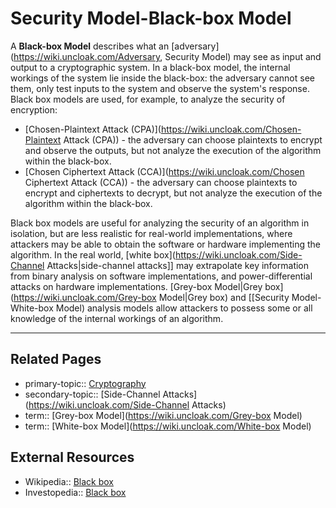 # Security Model-Black-box Model
A **Black-box Model** describes what an [adversary](https://wiki.uncloak.com/Adversary, Security Model) may see as input and output to a cryptographic system. In a black-box model, the internal workings of the system lie inside the black-box: the adversary cannot see them, only test inputs to the system and observe the system's response. Black box models are used, for example, to analyze the security of encryption:
- [Chosen-Plaintext Attack (CPA)](https://wiki.uncloak.com/Chosen-Plaintext Attack (CPA)) - the adversary can choose plaintexts to encrypt and observe the outputs, but not analyze the execution of the algorithm within the black-box.
- [Chosen Ciphertext Attack (CCA)](https://wiki.uncloak.com/Chosen Ciphertext Attack (CCA)) - the adversary can choose plaintexts to encrypt and ciphertexts to decrypt, but not analyze the execution of the algorithm within the black-box.

Black box models are useful for analyzing the security of an algorithm in isolation, but are less realistic for real-world implementations, where attackers may be able to obtain the software or hardware implementing the algorithm. In the real world, [white box](https://wiki.uncloak.com/Side-Channel Attacks|side-channel attacks]] may extrapolate key information from binary analysis on software implementations, and power-differential attacks on hardware implementations. [Grey-box Model|Grey box](https://wiki.uncloak.com/Grey-box Model|Grey box) and [[Security Model-White-box Model) analysis models allow attackers to possess some or all knowledge of the internal workings of an algorithm.

---
## Related Pages
- primary-topic:: [Cryptography](https://wiki.uncloak.com/Cryptography)
- secondary-topic:: [Side-Channel Attacks](https://wiki.uncloak.com/Side-Channel Attacks)
- term:: [Grey-box Model](https://wiki.uncloak.com/Grey-box Model)
- term:: [White-box Model](https://wiki.uncloak.com/White-box Model)

## External Resources
- Wikipedia:: [Black box](https://en.wikipedia.org/wiki/Black_box)
- Investopedia:: [Black box](https://www.investopedia.com/terms/b/blackbox.asp)